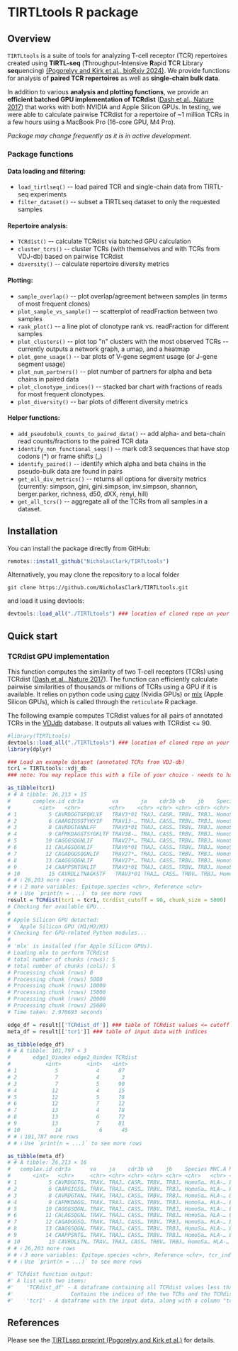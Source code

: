 # TIRTLtools R package

## Overview

`TIRTLtools` is a suite of tools for analyzing T-cell receptor (TCR) repertoires created using **TIRTL-seq** (**T**hroughput-**I**ntensive **R**apid **T**CR **L**ibrary **seq**uencing) [(Pogorelyy and Kirk et al., bioRxiv 2024)](https://www.biorxiv.org/content/10.1101/2024.09.16.613345v2).
We provide functions for analysis of **paired TCR repertoires** as well as **single-chain bulk data**.

In addition to various **analysis and plotting functions**, we provide an **efficient batched GPU implementation of TCRdist** ([Dash et al., Nature 2017](https://doi.org/10.1038/nature22383)) that works with both NVIDIA and Apple Silicon GPUs. In testing, we were able to calculate pairwise TCRdist for a repertoire of ~1 million TCRs in a few hours using a MacBook Pro (16-core GPU, M4 Pro).

*Package may change frequently as it is in active development.*

### Package functions

#### Data loading and filtering:
  * `load_tirtlseq()` -- load paired TCR and single-chain data from TIRTL-seq experiments
  * `filter_dataset()` -- subset a TIRTLseq dataset to only the requested samples
  
#### Repertoire analysis:
  * `TCRdist()` -- calculate TCRdist via batched GPU calculation
  * `cluster_tcrs()` -- cluster TCRs (with themselves and with TCRs from VDJ-db) based on pairwise TCRdist
  * `diversity()` -- calculate repertoire diversity metrics
  
#### Plotting:
  * `sample_overlap()` -- plot overlap/agreement between samples (in terms of most frequent clones)
  * `plot_sample_vs_sample()` -- scatterplot of readFraction between two samples
  * `rank_plot()` -- a line plot of clonotype rank vs. readFraction for different samples
  * `plot_clusters()` -- plot top "n" clusters with the most observed TCRs -- currently outputs a network graph, a umap, and a heatmap
  * `plot_gene_usage()` -- bar plots of V-gene segment usage (or J-gene segment usage)
  * `plot_num_partners()` -- plot number of partners for alpha and beta chains in paired data
  * `plot_clonotype_indices()` -- stacked bar chart with fractions of reads for most frequent clonotypes.
  * `plot_diversity()` -- bar plots of different diversity metrics

#### Helper functions:
  * `add_pseudobulk_counts_to_paired_data()` -- add alpha- and beta-chain read counts/fractions to the paired TCR data
  * `identify_non_functional_seqs()` -- mark cdr3 sequences that have stop codons (*) or frame shifts (_)
  * `identify_paired()` -- identify which alpha and beta chains in the pseudo-bulk data are found in pairs
  * `get_all_div_metrics()` -- returns all options for diversity metrics (currently: simpson, gini, gini.simpson, inv.simpson, shannon, berger.parker, richness, d50, dXX, renyi, hill)
  * `get_all_tcrs()` -- aggregate all of the TCRs from all samples in a dataset.

## Installation

You can install the package directly from GitHub:
```R
remotes::install_github("NicholasClark/TIRTLtools")
```
Alternatively, you may clone the repository to a local folder
```
git clone https://github.com/NicholasClark/TIRTLtools.git
```
and load it using devtools:
```R
devtools::load_all("./TIRTLtools") ### location of cloned repo on your machine
```

## Quick start

### TCRdist GPU implementation

This function computes the similarity of two T-cell receptors (TCRs) using TCRdist ([Dash et al., Nature 2017](https://doi.org/10.1038/nature22383)). The function can efficiently calculate pairwise similarities of thousands or millions of TCRs using a GPU if it is available. It relies on python code using [cupy](https://cupy.dev/) (Nvidia GPUs) or [mlx](https://opensource.apple.com/projects/mlx/) (Apple Silicon GPUs), which is called through the `reticulate` R package.

The following example computes TCRdist values for all pairs of annotated TCRs in the [VDJdb](https://vdjdb.cdr3.net/) database. It outputs all values with TCRdist <= 90.

```R
#library(TIRTLtools)
devtools::load_all("./TIRTLtools") ### location of cloned repo on your machine
library(dplyr)

### Load an example dataset (annotated TCRs from VDJ-db)
tcr1 = TIRTLtools::vdj_db
### note: You may replace this with a file of your choice - needs to have columns "va", "vb", "cdr3a", and "cdr3b"

as_tibble(tcr1)
# # A tibble: 26,213 × 15
#       complex.id cdr3a         va       ja    cdr3b vb    jb    Species MHC.A MHC.B MHC.class Epitope Epitope.gene
#         <int>   <chr>         <chr>    <chr> <chr> <chr> <chr> <chr>   <chr> <chr> <chr>     <chr>   <chr>
# 1          5 CAVRDGGTGFQKLVF   TRAV3*01 TRAJ… CASR… TRBV… TRBJ… HomoSa… HLA-… B2M   MHCI      HPVGEA… EBNA1
# 2          6 CAARGIGSGTYKYIF   TRAV13-… TRAJ… CASS… TRBV… TRBJ… HomoSa… HLA-… B2M   MHCI      HPVGEA… EBNA1
# 3          8 CAVRDGTANNLFF     TRAV3*01 TRAJ… CASS… TRBV… TRBJ… HomoSa… HLA-… B2M   MHCI      GILGFV… M
# 4          9 CAFMKDAGGTSYGKLTF TRAV38-… TRAJ… CASS… TRBV… TRBJ… HomoSa… HLA-… B2M   MHCI      GILGFV… M
# 5         10 CAGGGSQGNLIF      TRAV27*… TRAJ… CASS… TRBV… TRBJ… HomoSa… HLA-… B2M   MHCI      GILGFV… M
# 6         11 CALAGSQGNLIF      TRAV6*01 TRAJ… CASS… TRBV… TRBJ… HomoSa… HLA-… B2M   MHCI      GILGFV… M
# 7         12 CAGADGGSQGNLIF    TRAV27*… TRAJ… CASS… TRBV… TRBJ… HomoSa… HLA-… B2M   MHCI      GILGFV… M
# 8         13 CAAGGSQGNLIF      TRAV27*… TRAJ… CASS… TRBV… TRBJ… HomoSa… HLA-… B2M   MHCI      GILGFV… M
# 9         14 CAAPPSNTGKLIF     TRAV3*01 TRAJ… CASS… TRBV… TRBJ… HomoSa… HLA-… B2M   MHCI      GILGFV… M
# 10         15 CAVRDLLTNAGKSTF   TRAV3*01 TRAJ… CASS… TRBV… TRBJ… HomoSa… HLA-… B2M   MHCI      GILGFV… M
# # ℹ 26,203 more rows
# # ℹ 2 more variables: Epitope.species <chr>, Reference <chr>
# # ℹ Use `print(n = ...)` to see more rows
result = TCRdist(tcr1 = tcr1, tcrdist_cutoff = 90, chunk_size = 5000)
# Checking for available GPU...
#
# Apple Silicon GPU detected:
#   Apple Silicon GPU (M1/M2/M3)
# Checking for GPU-related Python modules...
#
# 'mlx' is installed (for Apple Silicon GPUs).
# Loading mlx to perform TCRdist
# total number of chunks (rows): 5
# total number of chunks (cols): 5
# Processing chunk (rows) 0
# Processing chunk (rows) 5000
# Processing chunk (rows) 10000
# Processing chunk (rows) 15000
# Processing chunk (rows) 20000
# Processing chunk (rows) 25000
# Time taken: 2.970693 seconds

edge_df = result[['TCRdist_df']] ### table of TCRdist values <= cutoff
meta_df = result[['tcr1']] ### table of input data with indices

as_tibble(edge_df)
# # A tibble: 101,797 × 3
#       edge1_0index edge2_0index TCRdist
#           <int>        <int>   <int>
# 1            5            4      87
# 2            7            4       3
# 3            7            5      90
# 4           12            4      15
# 5           12            5      78
# 6           12            7      12
# 7           13            4      78
# 8           13            6      72
# 9           13            7      81
# 10           14            6      45
# # ℹ 101,787 more rows
# # ℹ Use `print(n = ...)` to see more rows

as_tibble(meta_df)
# # A tibble: 26,213 × 16
#   complex.id cdr3a      va    ja    cdr3b vb    jb    Species MHC.A MHC.B MHC.class Epitope Epitope.gene
#       <int>   <chr>     <chr> <chr> <chr> <chr> <chr> <chr>   <chr> <chr> <chr>     <chr>   <chr>
# 1          5 CAVRDGGTG… TRAV… TRAJ… CASR… TRBV… TRBJ… HomoSa… HLA-… B2M   MHCI      HPVGEA… EBNA1
# 2          6 CAARGIGSG… TRAV… TRAJ… CASS… TRBV… TRBJ… HomoSa… HLA-… B2M   MHCI      HPVGEA… EBNA1
# 3          8 CAVRDGTAN… TRAV… TRAJ… CASS… TRBV… TRBJ… HomoSa… HLA-… B2M   MHCI      GILGFV… M
# 4          9 CAFMKDAGG… TRAV… TRAJ… CASS… TRBV… TRBJ… HomoSa… HLA-… B2M   MHCI      GILGFV… M
# 5         10 CAGGGSQGN… TRAV… TRAJ… CASS… TRBV… TRBJ… HomoSa… HLA-… B2M   MHCI      GILGFV… M
# 6         11 CALAGSQGN… TRAV… TRAJ… CASS… TRBV… TRBJ… HomoSa… HLA-… B2M   MHCI      GILGFV… M
# 7         12 CAGADGGSQ… TRAV… TRAJ… CASS… TRBV… TRBJ… HomoSa… HLA-… B2M   MHCI      GILGFV… M
# 8         13 CAAGGSQGN… TRAV… TRAJ… CASS… TRBV… TRBJ… HomoSa… HLA-… B2M   MHCI      GILGFV… M
# 9         14 CAAPPSNTG… TRAV… TRAJ… CASS… TRBV… TRBJ… HomoSa… HLA-… B2M   MHCI      GILGFV… M
# 10         15 CAVRDLLTN… TRAV… TRAJ… CASS… TRBV… TRBJ… HomoSa… HLA-… B2M   MHCI      GILGFV… M
# # ℹ 26,203 more rows
# # ℹ 3 more variables: Epitope.species <chr>, Reference <chr>, tcr_index <dbl>
# # ℹ Use `print(n = ...)` to see more rows

#' TCRdist function output:
#' A list with two items:
#'    'TCRdist_df' - A dataframe containing all TCRdist values less than the cutoff (default = 90).
#'                  Contains the indices of the two TCRs and the TCRdist value.
#'    'tcr1' - A dataframe with the input data, along with a column "tcr_index" with the index of each TCR
```

## References

Please see the [TIRTLseq preprint (Pogorelyy and Kirk et al.)](https://www.biorxiv.org/content/10.1101/2024.09.16.613345v2) for details.
